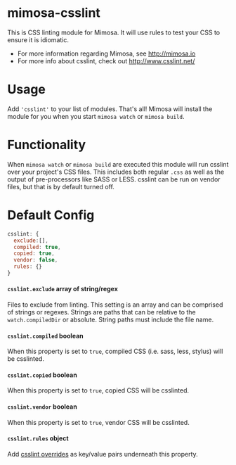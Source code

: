 mimosa-csslint
===========

This is CSS linting module for Mimosa. It will use rules to test your CSS to ensure it is idiomatic.

* For more information regarding Mimosa, see http://mimosa.io
* For more info about csslint, check out http://www.csslint.net/

# Usage

Add `'csslint'` to your list of modules.  That's all!  Mimosa will install the module for you when you start `mimosa watch` or `mimosa build`.

# Functionality

When `mimosa watch` or `mimosa build` are executed this module will run csslint over your project's CSS files. This includes both regular `.css` as well as the output of pre-processors like SASS or LESS. csslint can be run on vendor files, but that is by default turned off.

# Default Config

```javascript
csslint: {
  exclude:[],
  compiled: true,
  copied: true,
  vendor: false,
  rules: {}
}
```

#### `csslint.exclude` array of string/regex
Files to exclude from linting. This setting is an array and can be comprised of strings or regexes. Strings are paths that can be relative to the `watch.compiledDir` or absolute. String paths must include the file name.

#### `csslint.compiled` boolean
When this property is set to `true`, compiled CSS (i.e. sass, less, stylus) will be csslinted.

#### `csslint.copied` boolean
When this property is set to `true`, copied CSS will be csslinted.

#### `csslint.vendor` boolean
When this property is set to `true`, vendor CSS will be csslinted.

#### `csslint.rules` object
Add [csslint overrides](https://github.com/CSSLint/csslint/wiki/Rules) as key/value pairs underneath this property.

